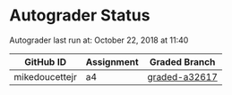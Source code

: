 # Autograder Status
Autograder last run at: October 22, 2018 at 11:40

| GitHub ID | Assignment | Graded Branch |
|-----------|------------|---------------|
| mikedoucettejr | a4 | [graded-a32617](https://github.com/Fall2018COMP401-001/a4-mikedoucettejr/tree/graded-a32617) | 
